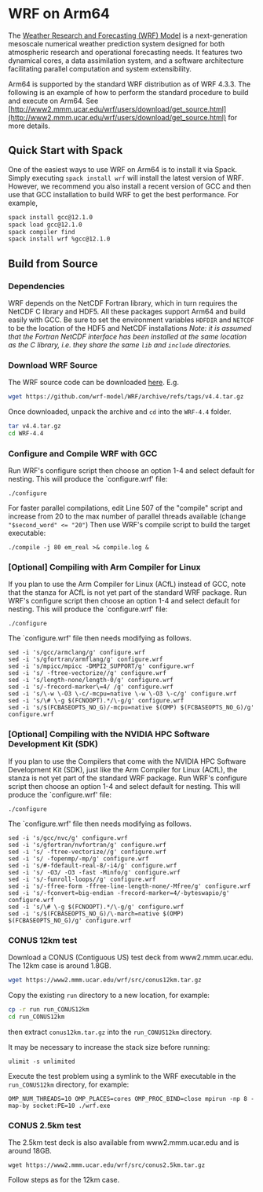 # WRF on Arm64

The [Weather Research and Forecasting (WRF) Model](https://www.mmm.ucar.edu/weather-research-and-forecasting-model) is a next-generation mesoscale numerical weather prediction system designed for both atmospheric research and operational forecasting needs. It features two dynamical cores, a data assimilation system, and a software architecture facilitating parallel computation and system extensibility. 

Arm64 is supported by the standard WRF distribution as of WRF 4.3.3. The following is an example of how to perform the standard procedure to build and execute on Arm64.  See [http://www2.mmm.ucar.edu/wrf/users/download/get_source.html](http://www2.mmm.ucar.edu/wrf/users/download/get_source.html) for more details.

## Quick Start with Spack

One of the easiest ways to use WRF on Arm64 is to install it via Spack.  Simply executing `spack install wrf` will install the latest version of WRF.  However, we recommend you also install a recent version of GCC and then use that GCC installation to build WRF to get the best performance.  For example, 
```bash
spack install gcc@12.1.0
spack load gcc@12.1.0
spack compiler find
spack install wrf %gcc@12.1.0
```

## Build from Source

### Dependencies
WRF depends on the NetCDF Fortran library, which in turn requires the NetCDF C library and HDF5.  All these packages support Arm64 and build easily with GCC.  Be sure to set the environment variables `HDFDIR` and `NETCDF` to be the location of the HDF5 and NetCDF installations _Note: it is assumed that the Fortran NetCDF interface has been installed at the same location as the C library, i.e. they share the same `lib` and `include` directories._ 

### Download WRF Source
The WRF source code can be downloaded [here](https://github.com/wrf-model/WRF/releases). E.g.  
```bash
wget https://github.com/wrf-model/WRF/archive/refs/tags/v4.4.tar.gz
```
Once downloaded, unpack the archive and `cd` into the `WRF-4.4` folder.
```bash
tar v4.4.tar.gz
cd WRF-4.4
```

### Configure and Compile WRF with GCC
Run WRF's configure script then choose an option 1-4 and select default for nesting. This will produce the `configure.wrf' file:
```
./configure
```
For faster parallel compilations, edit Line 507 of the "compile" script and increase from 20 to the max number of parallel threads available (change `"$second_word" <= "20"`) Then use WRF's compile script to build the target executable:
``` 
./compile -j 80 em_real >& compile.log &
```

### \[Optional\] Compiling with Arm Compiler for Linux
If you plan to use the Arm Compiler for Linux (ACfL) instead of GCC, note that the stanza for ACfL is not yet part of the standard WRF package. Run WRF's configure script then choose an option 1-4 and select default for nesting. This will produce the `configure.wrf' file:
```
./configure
```
The `configure.wrf' file then needs modifying as follows.
```
sed -i 's/gcc/armclang/g' configure.wrf
sed -i 's/gfortran/armflang/g' configure.wrf
sed -i 's/mpicc/mpicc -DMPI2_SUPPORT/g' configure.wrf
sed -i 's/ -ftree-vectorize//g' configure.wrf
sed -i 's/length-none/length-0/g' configure.wrf
sed -i 's/-frecord-marker\=4/ /g' configure.wrf
sed -i 's/\-w \-O3 \-c/-mcpu=native \-w \-O3 \-c/g' configure.wrf
sed -i 's/\# \-g $(FCNOOPT).*/\-g/g' configure.wrf
sed -i 's/$(FCBASEOPTS_NO_G)/-mcpu=native $(OMP) $(FCBASEOPTS_NO_G)/g' configure.wrf
```
### \[Optional\] Compiling with the NVIDIA HPC Software Development Kit (SDK)
If you plan to use the Compilers that come with the NVIDIA HPC Software Development Kit (SDK), just like the Arm Compiler for Linux (ACfL), the stanza is not yet part of the standard WRF package. Run WRF's configure script then choose an option 1-4 and select default for nesting. This will produce the `configure.wrf' file:
```
./configure
```
The `configure.wrf' file then needs modifying as follows.
```
sed -i 's/gcc/nvc/g' configure.wrf
sed -i 's/gfortran/nvfortran/g' configure.wrf
sed -i 's/ -ftree-vectorize//g' configure.wrf
sed -i 's/ -fopenmp/-mp/g' configure.wrf
sed -i 's/#-fdefault-real-8/-i4/g' configure.wrf
sed -i 's/ -O3/ -O3 -fast -Minfo/g' configure.wrf
sed -i 's/-funroll-loops//g' configure.wrf
sed -i 's/-ffree-form -ffree-line-length-none/-Mfree/g' configure.wrf
sed -i 's/-fconvert=big-endian -frecord-marker=4/-byteswapio/g' configure.wrf
sed -i 's/\# \-g $(FCNOOPT).*/\-g/g' configure.wrf
sed -i 's/$(FCBASEOPTS_NO_G)/\-march=native $(OMP) $(FCBASEOPTS_NO_G)/g' configure.wrf
```

### CONUS 12km test
Download a CONUS (Contiguous US) test deck from www2.mmm.ucar.edu. The 12km case is around 1.8GB.
```bash
wget https://www2.mmm.ucar.edu/wrf/src/conus12km.tar.gz
```

Copy the existing `run` directory to a new location, for example:
```bash
cp -r run run_CONUS12km
cd run_CONUS12km
```
then extract `conus12km.tar.gz` into the `run_CONUS12km` directory.

It may be necessary to increase the stack size before running:
```
ulimit -s unlimited
```

Execute the test problem using a symlink to the WRF executable in the `run_CONUS12km` directory, for example:
```
OMP_NUM_THREADS=10 OMP_PLACES=cores OMP_PROC_BIND=close mpirun -np 8 -map-by socket:PE=10 ./wrf.exe 
```

### CONUS 2.5km test
The 2.5km test deck is also available from www2.mmm.ucar.edu and is around 18GB.
```
wget https://www2.mmm.ucar.edu/wrf/src/conus2.5km.tar.gz
```
Follow steps as for the 12km case.
